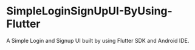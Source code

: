 # SimpleLoginSignUpUI-ByUsing-Flutter
A Simple Login and Signup UI built by using Flutter SDK and Android IDE.
